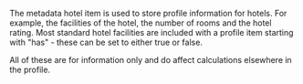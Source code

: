 The metadata hotel item is used to store profile information for hotels.
For example, the facilities of the hotel, the number of rooms and the
hotel rating. Most standard hotel facilities are included with a profile
item starting with "has" - these can be set to either true or false.

All of these are for information only and do affect calculations
elsewhere in the profile.

